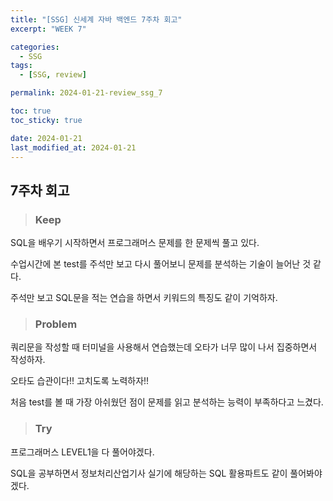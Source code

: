 ```yaml
---
title: "[SSG] 신세계 자바 백엔드 7주차 회고"
excerpt: "WEEK 7"

categories:
  - SSG
tags:
  - [SSG, review]

permalink: 2024-01-21-review_ssg_7

toc: true
toc_sticky: true

date: 2024-01-21
last_modified_at: 2024-01-21
---
```

## 7주차 회고

> ### Keep

SQL을 배우기 시작하면서 프로그래머스 문제를 한 문제씩 풀고 있다.

수업시간에 본 test를 주석만 보고 다시 풀어보니 문제를 분석하는 기술이 늘어난 것 같다.

주석만 보고 SQL문을 적는 연습을 하면서 키워드의 특징도 같이 기억하자.

> ### Problem

쿼리문을 작성할 때 터미널을 사용해서 연습했는데 오타가 너무 많이 나서 집중하면서 작성하자.

오타도 습관이다!! 고치도록 노력하자!!

처음 test를 볼 때 가장 아쉬웠던 점이 문제를 읽고 분석하는 능력이 부족하다고 느겼다.

> ### Try

프로그래머스 LEVEL1을 다 풀어야겠다.

SQL을 공부하면서 정보처리산업기사 실기에 해당하는 SQL 활용파트도 같이 풀어봐야 겠다.
